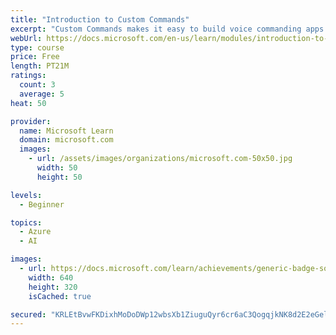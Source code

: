 ```yaml
---
title: "Introduction to Custom Commands"
excerpt: "Custom Commands makes it easy to build voice commanding apps optimized for voice-first interaction experiences. It provides a straightforward authoring and hosting experience on a single interface, helping you to focus on building the best solution for your voice-commanding scenarios."
webUrl: https://docs.microsoft.com/en-us/learn/modules/introduction-to-custom-commands/
type: course
price: Free
length: PT21M
ratings:
  count: 3
  average: 5
heat: 50

provider:
  name: Microsoft Learn
  domain: microsoft.com
  images:
    - url: /assets/images/organizations/microsoft.com-50x50.jpg
      width: 50
      height: 50

levels:
  - Beginner

topics:
  - Azure
  - AI

images:
  - url: https://docs.microsoft.com/learn/achievements/generic-badge-social.png
    width: 640
    height: 320
    isCached: true

secured: "KRLEtBvwFKDixhMoDoDWp12wbsXb1ZiuguQyr6cr6aC3QogqjkNK8d2E2eGelStLif/gw94jEHkqppxneO5sm/gMdvDhnoSndvve/KRMSytaV4mSt5F19EFtpvt1ApJxxUkjxDvj23IrnNYQO+xC6p1fhJFW9Vy8Z/3G2XcagR5VaKnbNvvj/C48PVk0DVTvwDqT9qx4fp7zXIO1GFZ4S19NtEO27sa2Set1neAKTmWdoRwZdZPukuXGWChbU5i8tHpIH/mEiyxAZN6xeMehEuBue/kSk1P4pg0U6KnQdjSnDC4cl8O4Pxkt0ErqO+NVJ7D612IdwE95LRA7rz8l7etWfMAWJ1ZJlgv8dfpEfXqZKR54eO/RGd+1Lvf3MLCOL6WZL5vCUKnvo4ZhWqWfnBXh+afG3IzjkIOlO2jIYEw=;mx4l8r5emlr36QExfwb4+w=="
---
```



